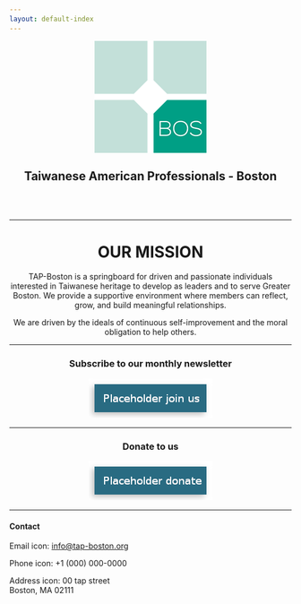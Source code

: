 ```yaml
---
layout: default-index
---
```

<p align="center">
   <img src="assets/images/tap-logo.png" align="middle">
</p>

<center>
  <h2>Taiwanese American Professionals - Boston</h2>
  <br/>
  <br/>
</center>

***

<center>
  <h1>OUR MISSION</h1>
</center>

<p align="center">
TAP-Boston is a springboard for driven and passionate individuals interested in Taiwanese heritage to develop as leaders and to serve Greater Boston. We provide a supportive environment where members can reflect, grow, and build meaningful relationships.
</p>

<p align="center">
We are driven by the ideals of continuous self-improvement and the moral obligation to help others.
</p>

***

<center>
  <h3>Subscribe to our monthly newsletter</h3>
  <a href="#mailmunch-pop-121032">
    <img src="/assets/images/join-us-button.png">
  </a>
</center>

***

<center>
  <h3>Donate to us</h3>
    <a href="https://www.paypal.me/tapbos">
      <img src="/assets/images/donate-button.png">
    </a>
</center>

***

<h4>Contact</h4>
<p>Email icon: <a href="mailto:info@tap-boston.org">info@tap-boston.org</a></p>
<p>Phone icon: +1 (000) 000-0000</p>
<p>Address icon: 00 tap street<br/>Boston, MA 02111</p>


				